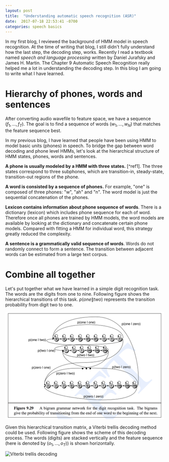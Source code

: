 ```yaml
---
layout: post
title:  "Understanding automatic speech recognition (ASR)"
date:  2017-07-18 22:53:41 -0700
categories: speech basics
---
```


In my first blog, I reviewed the background of HMM model in speech
recognition. At the time of writing that blog, I still didn't fully
understand how the last step, the decoding step, works. Recently I
read a textbook named *speech and language processing* written by
Daniel Jurafsky and James H. Martin. The Chapter 9 Automatic Speech
Recognition really helped me a lot in understanding the decoding
step. In this blog I am going to write what I have learned.

# Hierarchy of phones, words and sentences

After converting audio wavefile to feature space, we have a sequence
$(f_1, \ldots, f_T)$. The goal is to find a sequence of words $(w_1,
\ldots, w_N)$ that matches the feature sequence best. 

In my previous blog, I have learned that people have been using HMM to
model basic units (phones) in speech. To bridge the gap between word
decoding and phone level HMMs, let's look at the hierarchical
structure of HMM states, phones, words and sentences.

**A phone is usually modeled by a HMM with three states.**
[^ref1]. The three states correspond to three subphones, which are
transition-in, steady-state, transition-out regions of the phone. 

**A word is consisted by a sequence of phones.** For example, "one" is
composed of three phones: "w", "ah" and "n". The word model is just
the sequential concatenation of the phones. 

**Lexicon contains information about phone sequence of words**.  There
is a dictionary (lexicon) which includes phone sequence for each of
word. Therefore once all phones are trained by HMM models, the word
models are available by looking at the dictionary and concatenate
certain phone models. Compared with fitting a HMM for individual word,
this strategy greatly reduced the complexity.

**A sentence is a grammatically valid sequence of words**. Words do
not randomly connect to form a sentence. The transition between
adjacent words can be estimated from a large text corpus. 


# Combine all together

Let's put together what we have learned in a simple digit recognition
task. The words are the digits from one to nine. Following figure
shows the hierarchical transitions of this task. $p(one \| two)$
represents the transition probability from digit two to one.

![hierarchical graph][hierarchical_graph]


Given this hierarchical transition matrix, a Viterbi trellis decoding
method could be used. Following figure shows the scheme of this
decoding process. The words (digits) are stacked vertically and the
feature sequence (here is denoted by $(o_1, \ldots, o_T)$) is shown
horizontally. 

![Viterbi trellis decoding][viterbi_trellis]



[hierarchical_graph]: figures/2017-07-18-phone-word-sentence-hierarchy.png
[viterbi_trellis]: figures/2017-07-18-viterbi-trellis.png
